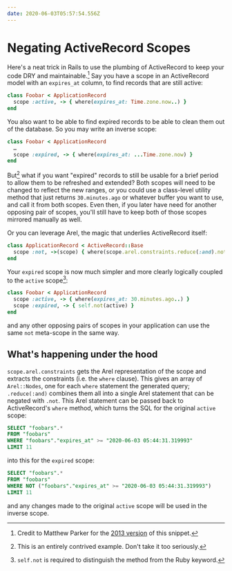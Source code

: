 ```yaml
---
date: 2020-06-03T05:57:54.556Z
---
```


# Negating ActiveRecord Scopes

Here's a neat trick in Rails to use the plumbing of ActiveRecord to keep your
code DRY and maintainable.[^1] Say you have a scope in an ActiveRecord model
with an `expires_at` column, to find records that are still active:

```ruby
class Foobar < ApplicationRecord
  scope :active, -> { where(expires_at: Time.zone.now..) }
end
```

You also want to be able to find expired records to be able to clean them out of
the database. So you may write an inverse scope:

```ruby
class Foobar < ApplicationRecord
  …
  scope :expired, -> { where(expires_at: ...Time.zone.now) }
end
```

But[^2] what if you want "expired" records to still be usable for a brief
period to allow them to be refreshed and extended? Both scopes will need to
be changed to reflect the new ranges, or you could use a class-level utility
method that just returns `30.minutes.ago` or whatever buffer you want to use,
and call it from both scopes. Even then, if you later have need for another
opposing pair of scopes, you'll still have to keep both of those scopes
mirrored manually as well.

Or you can leverage Arel, the magic that underlies ActiveRecord itself:

```ruby
class ApplicationRecord < ActiveRecord::Base
  scope :not, ->(scope) { where(scope.arel.constraints.reduce(:and).not) }
end
```

Your `expired` scope is now much simpler and more clearly logically coupled to
the `active` scope[^3]:

```ruby
class Foobar < ApplicationRecord
  scope :active, -> { where(expires_at: 30.minutes.ago..) }
  scope :expired, -> { self.not(active) }
end
```

and any other opposing pairs of scopes in your application can use the same
`not` meta-scope in the same way.

## What's happening under the hood

`scope.arel.constraints` gets the Arel representation of the scope and
extracts the constraints (i.e. the `where` clause). This gives an array of
`Arel::Nodes`, one for each `where` statement the generated query;
`.reduce(:and)` combines them all into a single Arel statement that can be
negated with `.not`. This Arel statement can be passed back to ActiveRecord's
`where` method, which turns the SQL for the original `active` scope:

```sql
SELECT "foobars".*
FROM "foobars"
WHERE "foobars"."expires_at" >= "2020-06-03 05:44:31.319993"
LIMIT 11
```

into this for the `expired` scope:

```sql
SELECT "foobars".*
FROM "foobars"
WHERE NOT ("foobars"."expires_at" >= "2020-06-03 05:44:31.319993")
LIMIT 11
```

and any changes made to the original `active` scope will be used in the inverse
scope.

[^1]: Credit to Matthew Parker for the [2013 version][vmw] of this snippet.
[^2]: This is an entirely contrived example. Don't take it too seriously.
[^3]: `self.not` is required to distinguish the method from the Ruby keyword.

[vmw]: https://tanzu.vmware.com/content/blog/logically-negating-an-activerecord-scope
